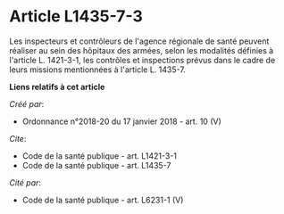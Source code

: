 # Article L1435-7-3

Les inspecteurs et contrôleurs de l'agence régionale de santé peuvent réaliser au sein des hôpitaux des armées, selon les
modalités définies à l'article L. 1421-3-1, les contrôles et inspections prévus dans le cadre de leurs missions mentionnées à
l'article L. 1435-7.

**Liens relatifs à cet article**

_Créé par_:

  - Ordonnance n°2018-20 du 17 janvier 2018 - art. 10 (V)

_Cite_:

  - Code de la santé publique - art. L1421-3-1
  - Code de la santé publique - art. L1435-7

_Cité par_:

  - Code de la santé publique - art. L6231-1 (V)
